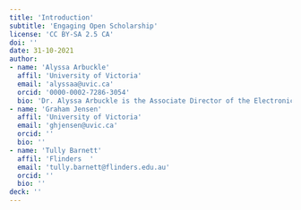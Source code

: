 ```yaml
---
title: 'Introduction'
subtitle: 'Engaging Open Scholarship'
license: 'CC BY-SA 2.5 CA'
doi: ''
date: 31-10-2021
author: 
- name: 'Alyssa Arbuckle'
  affil: 'University of Victoria'
  email: 'alyssaa@uvic.ca'
  orcid: '0000-0002-7286-3054'
  bio: 'Dr. Alyssa Arbuckle is the Associate Director of the Electronic Textual Cultures Lab (ETCL) at the University of Victoria, where she is Operational Lead for the Implementing New Knowledge Environments (INKE) Partnership and a co-facilitator of its Connection cluster. She is a member of the Directorial Group and the Operational Team for the Digital Humanities Summer Institute (DHSI). Alyssa also holds an Interdisciplinary PhD from the University of Victoria, focusing on open social scholarship and its implementation. She holds a BA Honours in English from the University of British Columbia and an MA in English from the University of Victoria, where her previous studies centred around digital humanities, new media, and contemporary American literature. Currently, she explores open access, digital publishing, and how we can share academic research more broadly. To this end, Alyssa’s work has appeared in *Digital Studies*, *Digital Humanities Quarterly*, *KULA: Knowledge Creation, Dissemination, and Preservation Studies*, and *Scholarly and Research Communication*, among other venues, and she has recently co-edited print and online book collections titled *Social Knowledge Creation in the Humanities* and *Feminist War Games?: Mechanisms of War, Feminist Values, and Interventional Games*.'
- name: 'Graham Jensen'
  affil: 'University of Victoria'
  email: 'ghjensen@uvic.ca'
  orcid: ''
  bio: ''
- name: 'Tully Barnett'
  affil: 'Flinders  '
  email: 'tully.barnett@flinders.edu.au'
  orcid: ''
  bio: ''
deck: ''
---
```


